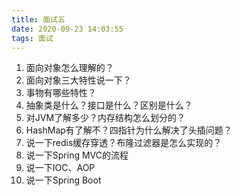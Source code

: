 ```yaml
---
title: 面试五
date: 2020-09-23 14:03:55
tags: 面试
---
```


1. 面向对象怎么理解的？
2. 面向对象三大特性说一下？
3. 事物有哪些特性？
4. 抽象类是什么？接口是什么？区别是什么？
5. 对JVM了解多少？内存结构怎么划分的？
6. HashMap有了解不？四指针为什么解决了头插问题？
7. 说一下redis缓存穿透？布隆过滤器是怎么实现的？
8. 说一下Spring MVC的流程
9. 说一下IOC、AOP
10. 说一下Spring Boot